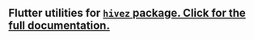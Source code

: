 
## Flutter utilities for [`hivez` package. Click for the full documentation.](https://pub.dev/packages/hivez)

